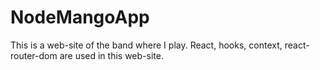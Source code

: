 # NodeMangoApp

This is a web-site of the band where I play.
React, hooks, context, react-router-dom are used in this web-site.

